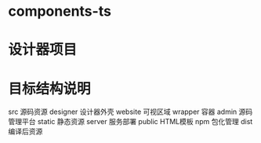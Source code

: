 # components-ts

# 设计器项目

# 目标结构说明

src     源码资源
  designer   设计器外壳
  website    可视区域
  wrapper    容器
  admin      源码管理平台
static  静态资源
server  服务部署
public  HTML模板
npm     包化管理
dist    编译后资源
